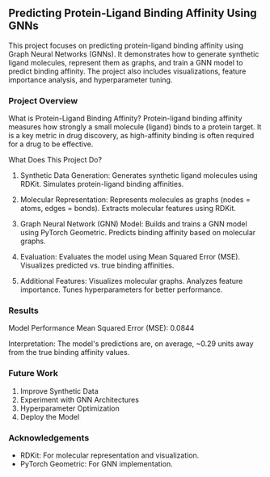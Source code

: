 ## Predicting Protein-Ligand Binding Affinity Using GNNs

This project focuses on predicting protein-ligand binding affinity using Graph Neural Networks (GNNs). It demonstrates how to generate synthetic ligand molecules, represent them as graphs, and train a GNN model to predict binding affinity. The project also includes visualizations, feature importance analysis, and hyperparameter tuning.


### Project Overview

What is Protein-Ligand Binding Affinity?
Protein-ligand binding affinity measures how strongly a small molecule (ligand) binds to a protein target. It is a key metric in drug discovery, as high-affinity binding is often required for a drug to be effective.

What Does This Project Do?

1. Synthetic Data Generation:
Generates synthetic ligand molecules using RDKit.
Simulates protein-ligand binding affinities.

2. Molecular Representation:
Represents molecules as graphs (nodes = atoms, edges = bonds).
Extracts molecular features using RDKit.

3. Graph Neural Network (GNN) Model:
Builds and trains a GNN model using PyTorch Geometric.
Predicts binding affinity based on molecular graphs.

4. Evaluation:
Evaluates the model using Mean Squared Error (MSE).
Visualizes predicted vs. true binding affinities.

5. Additional Features:
Visualizes molecular graphs.
Analyzes feature importance.
Tunes hyperparameters for better performance.


### Results
Model Performance
Mean Squared Error (MSE): 0.0844

Interpretation: The model's predictions are, on average, ~0.29 units away from the true binding affinity values.

### Future Work
1. Improve Synthetic Data
2. Experiment with GNN Architectures
3. Hyperparameter Optimization
4. Deploy the Model

### Acknowledgements
* RDKit: For molecular representation and visualization.
* PyTorch Geometric: For GNN implementation.